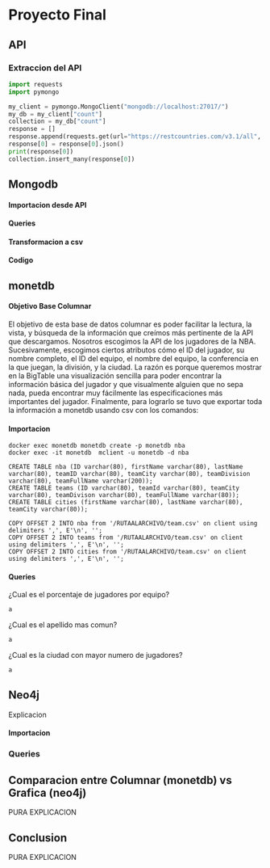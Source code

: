 # Proyecto Final

## API

### Extraccion del API

```python
import requests
import pymongo

my_client = pymongo.MongoClient("mongodb://localhost:27017/")
my_db = my_client["count"]
collection = my_db["count"]
response = []
response.append(requests.get(url="https://restcountries.com/v3.1/all", headers={'User-Agent':'Custom'}))
response[0] = response[0].json()
print(response[0])
collection.insert_many(response[0])
```

## Mongodb

#### Importacion desde API

#### Queries

#### Transformacion a csv


#### Codigo

## monetdb
#### Objetivo Base Columnar
El objetivo de esta base de datos columnar es poder facilitar la lectura, la vista, y búsqueda de la información que creímos más pertinente de la API que descargamos. Nosotros escogimos la API de los jugadores de la NBA. Sucesivamente, escogimos ciertos atributos cómo el ID del jugador, su nombre completo, el ID del equipo, el nombre del equipo, la conferencia en la que juegan, la división, y la ciudad. La razón es porque queremos mostrar en la BigTable una visualización sencilla para poder encontrar la información básica del jugador y que visualmente alguien que no sepa nada, pueda encontrar muy fácilmente las especificaciones más importantes del jugador. Finalmente, para lograrlo se tuvo que exportar toda la información a monetdb  usando csv con los comandos:

#### Importacion

```
docker exec monetdb monetdb create -p monetdb nba
docker exec -it monetdb  mclient -u monetdb -d nba

CREATE TABLE nba (ID varchar(80), firstName varchar(80), lastName varchar(80), teamID varchar(80), teamCity varchar(80), teamDivision varchar(80), teamFullName varchar(200));
CREATE TABLE teams (ID varchar(80), teamId varchar(80), teamCity varchar(80), teamDivison varchar(80), teamFullName varchar(80));
CREATE TABLE cities (firstName varchar(80), lastName varchar(80), teamCity varchar(80));

COPY OFFSET 2 INTO nba from '/RUTAALARCHIVO/team.csv' on client using delimiters ',', E'\n', '';
COPY OFFSET 2 INTO teams from '/RUTAALARCHIVO/team.csv' on client using delimiters ',', E'\n', '';
COPY OFFSET 2 INTO cities from '/RUTAALARCHIVO/team.csv' on client using delimiters ',', E'\n', '';
```
#### Queries

¿Cual es el porcentaje de jugadores por equipo?
```SQL
a
```
¿Cual es el apellido mas comun?
```SQL
a
```

¿Cual es la ciudad con mayor numero de jugadores?
```SQL
a
```

## Neo4j

Explicacion

#### Importacion


### Queries


## Comparacion entre Columnar (monetdb) vs Grafica (neo4j)

PURA EXPLICACION

## Conclusion

PURA EXPLICACION
